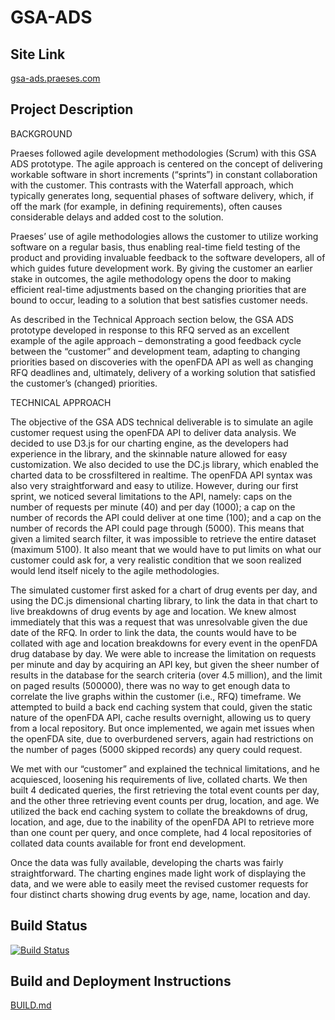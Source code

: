 GSA-ADS
========================
## Site Link
[gsa-ads.praeses.com](http://gsa-ads.praeses.com)

## Project Description
BACKGROUND

Praeses followed agile development methodologies (Scrum) with this GSA ADS prototype. The agile approach is centered on the concept of delivering workable software in short increments (“sprints”) in constant collaboration with the customer. This contrasts with the Waterfall approach, which typically generates long, sequential phases of software delivery, which, if off the mark (for example, in defining requirements), often causes considerable delays and added cost to the solution.

Praeses’ use of agile methodologies allows the customer to utilize working software on a regular basis, thus enabling real-time field testing of the product and providing invaluable feedback to the software developers, all of which guides future development work. By giving the customer an earlier stake in outcomes, the agile methodology opens the door to making efficient real-time adjustments based on the changing priorities that are bound to occur, leading to a solution that best satisfies customer needs.

As described in the Technical Approach section below, the GSA ADS prototype developed in response to this RFQ served as an excellent example of the agile approach – demonstrating a good feedback cycle between the “customer” and development team, adapting to changing priorities based on discoveries with the openFDA API as well as changing RFQ deadlines and, ultimately, delivery of a working solution that satisfied the customer’s (changed) priorities.

TECHNICAL APPROACH

The objective of the GSA ADS technical deliverable is to simulate an agile customer request using the openFDA API to deliver data analysis. We decided to use D3.js for our charting engine, as the developers had experience in the library, and the skinnable nature allowed for easy customization. We also decided to use the DC.js library, which enabled the charted data to be crossfiltered in realtime. The openFDA API syntax was also very straightforward and easy to utilize. However, during our first sprint, we noticed several limitations to the API, namely: caps on the number of requests per minute (40) and per day (1000); a cap on the number of records the API could deliver at one time (100); and a cap on the number of records the API could page through (5000). This means that given a limited search filter, it was impossible to retrieve the entire dataset (maximum 5100). It also meant that we would have to put limits on what our customer could ask for, a very realistic condition that we soon realized would lend itself nicely to the agile methodologies.

The simulated customer first asked for a chart of drug events per day, and using the DC.js dimensional charting library, to link the data in that chart to live breakdowns of drug events by age and location. We knew almost immediately that this was a request that was unresolvable given the due date of the RFQ. In order to link the data, the counts would have to be collated with age and location breakdowns for every event in the openFDA drug database by day. We were able to increase the limitation on requests per minute and day by acquiring an API key, but given the sheer number of results in the database for the search criteria (over 4.5 million), and the limit on paged results (500000), there was no way to get enough data to correlate the live graphs within the customer (i.e., RFQ) timeframe. We attempted to build a back end caching system that could, given the static nature of the openFDA API, cache results overnight, allowing us to query from a local repository. But once implemented, we again met issues when the openFDA site, due to overburdened servers, again had restrictions on the number of pages (5000 skipped records) any query could request.

We met with our “customer” and explained the technical limitations, and he acquiesced, loosening his requirements of live, collated charts. We then built 4 dedicated queries, the first retrieving the total event counts per day, and the other three retrieving event counts per drug, location, and age. We utilized the back end caching system to collate the breakdowns of drug, location, and age, due to the inability of the openFDA API to retrieve more than one count per query, and once complete, had 4 local repositories of collated data counts available for front end development.

Once the data was fully available, developing the charts was fairly straightforward. The charting engines made light work of displaying the data, and we were able to easily meet the revised customer requests for four distinct charts showing drug events by age, name, location and day.

## Build Status
[![Build Status](https://travis-ci.org/Praeses/GSA-ADS.svg?branch=dev)](https://travis-ci.org/Praeses/GSA-ADS)

## Build and Deployment Instructions
[BUILD.md](https://github.com/Praeses/GSA-ADS/blob/master/BUILD.md)

